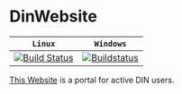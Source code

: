 # DinWebsite

| `Linux`       | `Windows`       |
|:-------------:|:---------------:|
| [![Build Status](https://travis-ci.org/D4N3-777/Din_Website.svg?branch=master)](https://travis-ci.org/D4N3-777/Din_Website) | [![Buildstatus](https://ci.appveyor.com/api/projects/status/rf9ocs6pry84n1hb?svg=true)](https://ci.appveyor.com/project/DaneNaebers/dinwebsite) |



[This Website](https://thedin.nl) is a portal for active DIN users.
